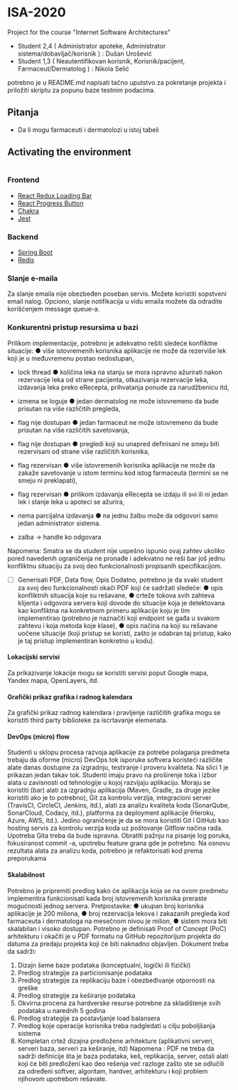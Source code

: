 # ISA-2020

Project for the course "Internet Software Architectures"

- Student 2,4 ( Administrator apoteke, Administrator sistema/dobavljač/korisnik ) : Dušan Urošević
- Student 1,3 ( Neautentifikovan korisnik, Korisnik/pacijent, Farmaceut/Dermatolog ) : Nikola Selić

potrebno je u README.md napisati tačno uputstvo za pokretanje
projekta i priložiti skriptu za popunu baze testnim podacima.

## Pitanja

- Da li mogu farmaceuti i dermatolozi u istoj tabeli

## Activating the environment

```bash
```

### Frontend

- [React Redux Loading Bar](https://github.com/mironov/react-redux-loading-bar)
- [React Progress Button](https://github.com/mathieudutour/react-progress-button)
- [Chakra](https://chakra-ui.com/docs/getting-started)
- [Jest](https://jestjs.io/)

### Backend

- [Spring Boot](https://spring.io/projects/spring-boot)
- [Redis](https://redis.io/)

### Slanje e-maila

Za slanje emaila nije obezbeđen poseban servis. Možete koristiti sopstveni email
nalog. Opciono, slanje notifikacija u vidu emaila možete da odradite korišćenjem
message queue-a.

### Konkurentni pristup resursima u bazi

Prilikom implementacije, potrebno je adekvatno rešiti sledeće konfliktne situacije:
● više istovremenih korisnika aplikacije ne može da rezerviše lek koji je u
međuvremenu postao nedostupan,

- lock thread
● količina leka na stanju se mora ispravno ažurirati nakon rezervacije leka
od strane pacijenta, otkazivanja rezervacije leka, izdavanja leka preko
eRecepta, prihvatanja ponude za narudžbenicu itd,

- izmena se loguje
● jedan dermatolog ne može istovremeno da bude prisutan na više različitih
pregleda,

- flag nije dostupan
● jedan farmaceut ne može istovremeno da bude prisutan na više različitih
savetovanja,

- flag nije dostupan
● pregledi koji su unapred definisani ne smeju biti rezervisani od strane više
različitih korisnika,

- flag rezervisan
● više istovremenih korisnika aplikacije ne može da zakaže savetovanje u
istom terminu kod istog farmaceuta (termini se ne smeju ni preklapati),

- flag rezervisan
● prilikom izdavanja eRecepta se izdaju ili svi ili ni jedan lek i stanje leka u
apoteci se ažurira,

- nema parcijalna izdavanja
● na jednu žalbu može da odgovori samo jedan administrator sistema.

- zalba -> handle ko odgovara

Napomena: Smatra se da student nije uspešno ispunio ovaj zahtev ukoliko
pored navedenih ograničenja ne pronađe i adekvatno ne reši bar još jednu
konfliktnu situaciju za svoj deo funkcionalnosti propisanih specifikacijom.

- [ ] Generisati PDF, Data flow, Opis
Dodatno, potrebno je da svaki student za svoj deo funkcionalnosti okači PDF koji
će sadržati sledeće:
● opis konfliktnih situacija koje su rešavane,
● crteže tokova svih zahteva klijenta i odgovora servera koji dovode do
situacije koja je detektovana kao konfliktna na konkretnom primeru
aplikacije koju je tim implementirao (potrebno je naznačiti koji endpoint
se gađa u svakom zahtevu i koja metoda koje klase),
● opis načina na koji su rešavane uočene situacije (koji pristup se koristi,
zašto je odabran taj pristup, kako je taj pristup implementiran konkretno u
kodu).

#### Lokacijski servisi

Za prikazivanje lokacije mogu se koristiti servisi poput Google mapa, Yandex
mapa, OpenLayers, itd.

#### Grafički prikaz grafika i radnog kalendara

Za grafički prikaz radnog kalendara i pravljenje različitih grafika mogu se koristiti
third party biblioteke za iscrtavanje elemenata.

#### DevOps (micro) flow

Studenti u sklopu procesa razvoja aplikacije za potrebe polaganja predmeta
trebaju da oforme (micro) DevOps tok isporuke softvera koristeći različite alate
danas dostupne za izgradnju, testiranje i proveru kvaliteta. Na slici 1 je prikazan
jedan takav tok. Studenti imaju pravo na proširenje toka i izbor alata u zavisnosti
od tehnologije u kojoj razvijaju aplikaciju. Moraju se koristiti (bar) alati za
izgradnju aplikacija (Maven, Gradle, za druge jezike koristiti ako je to potrebno),
Git za kontrolu verzija, integracioni server (TravisCI, CircleCI, Jenkins, itd.), alati
za analizu kvaliteta koda (SonarQube, SonarCloud, Codacy, itd.), platforma za
deployment aplikacije (Heroku, Azure, AWS, itd.). Jedino ograničenje je da se
mora koristiti Git i GitHub kao hosting servis za kontrolu verzija koda uz
poštovanje Gitflow načina rada. Upotreba Gita treba da bude ispravna. Obratiti
pažnju na pisanje log poruka, fokusiranost commit -a, upotrebu feature grana gde
je potrebno. Na osnovu rezultata alata za analizu koda, potrebno je refaktorisati
kod prema preporukama

#### Skalabilnost

Potrebno je pripremiti predlog kako će aplikacija koja se na ovom predmetu
implementira funkcionisati kada broj istovremenih korisnika preraste mogućnosti
jednog servera.
Pretpostavke:
● ukupan broj korisnika aplikacije je 200 miliona,
● broj rezervacija lekova i zakazanih pregleda kod farmaceuta i dermatologa
na mesečnom nivou je milion,
● sistem mora biti skalabilan i visoko dostupan.
Potrebno je definisati Proof of Concept (PoC) arhitekturu i okačiti je u PDF
formatu na GitHub repozitorijum projekta do datuma za predaju projekta koji će
biti naknadno objavljen.
Dokument treba da sadrži:

1. Dizajn šeme baze podataka (konceptualni, logički ili fizički)
2. Predlog strategije za particionisanje podataka
3. Predlog strategije za replikaciju baze i obezbeđivanje otpornosti na greške
4. Predlog strategije za keširanje podataka
5. Okvirna procena za hardverske resurse potrebne za skladištenje svih
podataka u narednih 5 godina
6. Predlog strategije za postavljanje load balansera
7. Predlog koje operacije korisnika treba nadgledati u cilju poboljšanja
sistema
8. Kompletan crtež dizajna predložene arhitekture (aplikativni serveri, serveri
baza, serveri za keširanje, itd)
Napomena : PDF ne treba da sadrži definicije šta je baza podataka, keš,
replikacija, server, ostali alati koji će biti predloženi kao deo rešenja već razloge
zašto ste se odlučili za određeni softver, algoritam, hardver, arhitekturu i koji
problem njihovom upotrebom rešavate.
